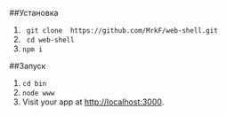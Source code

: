##Установка
    
 1. ` git clone  https://github.com/MrkF/web-shell.git`
 2. ` cd web-shell`
 3. `npm i`

##Запуск
1. `cd bin`
2. `node www`
3. Visit your app at <http://localhost:3000>.